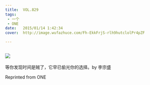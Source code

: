 ```yaml
---
title:	VOL.829
tags:
 - 一个
 - ONE
date:	2015/01/14 1:42:34
cover:	http://image.wufazhuce.com/Fh-EkkFrjS-rlh9hutclolPr4pZF

---
```

![](http://image.wufazhuce.com/Fh-EkkFrjS-rlh9hutclolPr4pZF)
---

等你发现时间是贼了，它早已偷光你的选择。by 李宗盛
 
Reprinted from ONE
